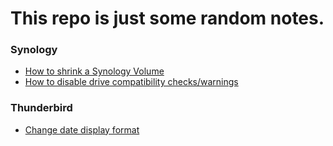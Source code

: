 # This repo is just some random notes.


### Synology
- [How to shrink a Synology Volume](Shrink%20Synology%20Volume%20(ext4).md)
- [How to disable drive compatibility checks/warnings](Synology%20disable%20disk%20compatibility%20check.md)


### Thunderbird
- [Change date display format](Thunderbird%20Date%20Formats.md)


